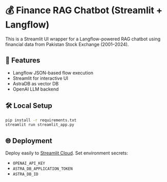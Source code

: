 # 💰 Finance RAG Chatbot (Streamlit + Langflow)

This is a Streamlit UI wrapper for a Langflow-powered RAG chatbot using financial data from Pakistan Stock Exchange (2001–2024).

## 🚀 Features

- Langflow JSON-based flow execution
- Streamlit for interactive UI
- AstraDB as vector DB
- OpenAI LLM backend

## 🛠️ Local Setup

```bash
pip install -r requirements.txt
streamlit run streamlit_app.py
```

## 🌐 Deployment

Deploy easily to [Streamlit Cloud](https://streamlit.io/cloud). Set environment secrets:
- `OPENAI_API_KEY`
- `ASTRA_DB_APPLICATION_TOKEN`
- `ASTRA_DB_ID`
